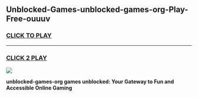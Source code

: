 
## Unblocked-Games-unblocked-games-org-Play-Free-ouuuv
<h3>
<a href="https://premium76.site?title=unblocked-games-org&ref=10A">CLICK TO PLAY</a></h3>
<hr>

<h3>
<a href="https://premium76.site?title=unblocked-games-org&ref=10A">CLICK 2 PLAY</a>
  
</h3>

<a href="https://premium76.site?title=unblocked-games-org&ref=10A"><img src="https://clearcache.store/games.png"></a>


**unblocked-games-org games unblocked: Your Gateway to Fun and Accessible Online Gaming**
